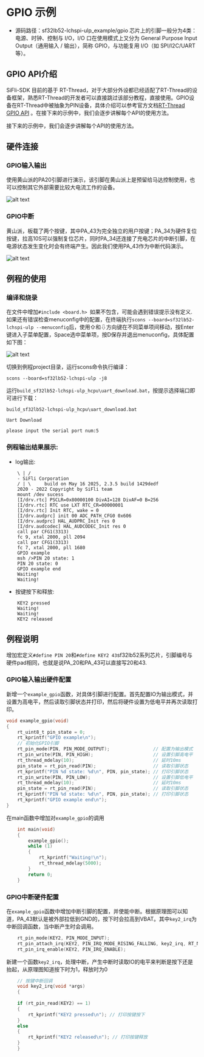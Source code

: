 # GPIO 示例
* 源码路径：sf32lb52-lchspi-ulp_example/gpio
芯片上的引脚一般分为4类：电源、时钟、控制与 I/O，I/O 口在使用模式上又分为 General Purpose Input Output（通用输入 / 输出），简称 GPIO，与功能复用 I/O（如 SPI/I2C/UART 等）。
## GPIO API介绍
SiFli-SDK 目前的基于 RT-Thread，对于大部分外设都已经适配了RT-Thread的设备框架，熟悉RT-Thread的开发者可以直接跳过该部分教程，直接使用。GPIO设备在RT-Thread中被抽象为PIN设备，具体介绍可以参考官方文档[RT-Thread GPIO API](https://www.rt-thread.org/document/site/#/rt-thread-version/rt-thread-standard/programming-manual/device/pin/pin) 。在接下来的示例中，我们会逐步讲解每个API的使用方法。

接下来的示例中，我们会逐步讲解每个API的使用方法。
## 硬件连接
### GPIO输入输出
使用黄山派的PA20引脚进行演示，该引脚在黄山派上是预留给马达控制使用，也可以控制其它外部需要比较大电流工作的设备。

![alt text](assets/gpio_pin.png)

### GPIO中断
黄山派，板载了两个按键，其中PA_43为完全独立的用户按键；PA_34为硬件复位按键，拉高10S可以强制复位芯片，同时PA_34还连接了充电芯片的中断引脚，在电源状态发生变化时会有终端产生。因此我们使用PA_43作为中断代码演示。

![alt text](assets/gpio_key.png)

## 例程的使用
### 编译和烧录
在文件中增加`#include <board.h> `如果不包含，可能会遇到错误提示没有定义.
如果还有错误检查menuconfig中的配置，在终端执行`scons --board=sf32lb52-lchspi-ulp --menuconfig`后，使用⇧和⇩方向键在不同菜单项间移动，按Enter键进入子菜单配置，Space选中菜单项，按D保存并退出menuconfig，具体配置如下图：

![alt text](assets/gpio_menuconfig.png) 
 
切换到例程project目录，运行scons命令执行编译：

```
scons --board=sf32lb52-lchspi-ulp -j8
```

运行`build_sf32lb52-lchspi-ulp_hcpu\uart_download.bat`，按提示选择端口即可进行下载：

```
build_sf32lb52-lchspi-ulp_hcpu\uart_download.bat

Uart Download

please input the serial port num:5
```

### 例程输出结果展示:
* log输出:
```
    \ | /
    - SiFli Corporation
    / | \     build on May 16 2025, 2.3.5 build 1429dedf
    2020 - 2022 Copyright by SiFli team
    mount /dev sucess
    [I/drv.rtc] PSCLR=0x80000100 DivAI=128 DivAF=0 B=256
    [I/drv.rtc] RTC use LXT RTC_CR=00000001
    [I/drv.rtc] Init RTC, wake = 0
    [I/drv.audprc] init 00 ADC_PATH_CFG0 0x606
    [I/drv.audprc] HAL_AUDPRC_Init res 0
    [I/drv.audcodec] HAL_AUDCODEC_Init res 0
    call par CFG1(3313)
    fc 9, xtal 2000, pll 2094
    call par CFG1(3313)
    fc 7, xtal 2000, pll 1680
    GPIO example
    msh />PIN 20 state: 1
    PIN 20 state: 0
    GPIO example end
    Waiting!
    Waiting!
```
* 按键按下和释放:
```
    KEY2 pressed
    Waiting!
    Waiting!
    KEY2 released

```
## 例程说明
增加宏定义`#define PIN 20`和`#define KEY2 43`sf32lb52系列芯片，引脚编号与硬件pad相同，也就是说PA_20和PA_43可以直接写20和43.

### GPIO输入输出硬件配置 
新增一个`example_gpio`函数，对具体引脚进行配置。首先配置IO为输出模式，并设置为高电平，然后读取引脚状态并打印，然后将硬件设置为低电平并再次读取打印。
```C
void example_gpio(void)
{
    rt_uint8_t pin_state = 0;
    rt_kprintf("GPIO example\n");
    // 初始化GPIO引脚
    rt_pin_mode(PIN, PIN_MODE_OUTPUT);                // 配置为输出模式
    rt_pin_write(PIN, PIN_HIGH);                      // 设置引脚高电平
    rt_thread_mdelay(10);                             // 延时10ms
    pin_state = rt_pin_read(PIN);                     // 读取引脚状态
    rt_kprintf("PIN %d state: %d\n", PIN, pin_state); // 打印引脚状态
    rt_pin_write(PIN, PIN_LOW);                       // 设置引脚低电平
    rt_thread_mdelay(10);                             // 延时10ms
    pin_state = rt_pin_read(PIN);                     // 读取引脚状态
    rt_kprintf("PIN %d state: %d\n", PIN, pin_state); // 打印引脚状态
    rt_kprintf("GPIO example end\n");
}
```
在main函数中增加对`example_gpio`的调用
```C
    int main(void)
    {
        example_gpio();
        while (1)
        {
            rt_kprintf("Waiting!\n");
            rt_thread_mdelay(5000);
        }
        return 0;
    }
```
### GPIO中断硬件配置
在`example_gpio`函数中增加中断引脚的配置，并使能中断。根据原理图可以知道，PA_43默认是被外部拉低到GND的，按下时会拉高到VBAT。其中`key2_irq`为中断回调函数，当中断产生时会调用。

```C
    rt_pin_mode(KEY2, PIN_MODE_INPUT);                                       // 配置为输入模式
    rt_pin_attach_irq(KEY2, PIN_IRQ_MODE_RISING_FALLING, key2_irq, RT_NULL); // 配置中断回调函数，上升和下降沿触发中断
    rt_pin_irq_enable(KEY2, PIN_IRQ_ENABLE);                                 // 使能中断
```
新建一个函数`key2_irq`，处理中断，产生中断时读取IO的电平来判断是按下还是抬起，从原理图知道按下时为1，释放时为0
```C
    // 按键中断回调
    void key2_irq(void *args)
    {
    
    if (rt_pin_read(KEY2) == 1)
    {
        rt_kprintf("KEY2 pressed\n"); // 打印按键按下
    }
    else
    {
        rt_kprintf("KEY2 released\n"); // 打印按键释放
    }
    }
```